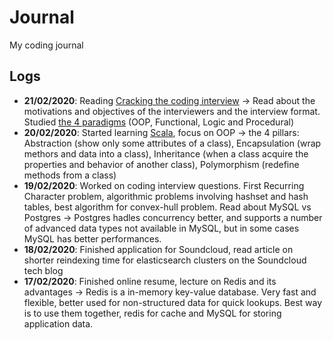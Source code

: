 # Journal

My coding journal

## Logs

- **21/02/2020**: Reading [Cracking the coding interview](https://github.com/alxerg/Books-1/blob/master/Cracking%20the%20Coding%20Interview%2C%206th%20Edition%20189%20Programming%20Questions%20and%20Solutions.pdf) -> Read about the motivations and objectives of the interviewers and the interview format. Studied [the 4 paradigms](https://www.youtube.com/watch?v=cgVVZMfLjEI) (OOP, Functional, Logic and Procedural)
- **20/02/2020**: Started learning [Scala](https://www.scala-exercises.org/), focus on OOP -> the 4 pillars: Abstraction (show only some attributes of a class), Encapsulation (wrap methors and data into a class), Inheritance (when a class acquire the properties and behavior of another class), Polymorphism (redefine methods from a class)
- **19/02/2020**: Worked on coding interview questions. First Recurring Character problem, algorithmic problems involving hashset and hash tables, best algorithm for convex-hull problem. Read about MySQL vs Postgres -> Postgres hadles concurrency better, and supports a number of advanced data types not available in MySQL, but in some cases MySQL has better performances.
- **18/02/2020**: Finished application for Soundcloud, read article on shorter reindexing time for elasticsearch clusters on the Soundcloud tech blog
- **17/02/2020**: Finished online resume, lecture on Redis and its advantages -> Redis is a in-memory key-value database. Very fast and flexible, better used for non-structured data for quick lookups. Best way is to use them together, redis for cache and MySQL for storing application data.
